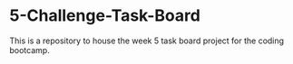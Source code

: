 # 5-Challenge-Task-Board
This is a repository to house the week 5 task board project for the coding bootcamp.
